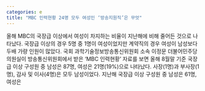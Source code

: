 ```yaml
---
categories: e
title: "MBC 인력현황 24명 모두 여성인 ‘방송지원직’은 무엇"
---
```

올해 MBC의 국장급 이상에서 여성이 차지하는 비율이 지난해에 비해 줄어든 것으로 나타났다. 국장급 이상의 경우 5명 중 1명이 여성이었지만 계약직의 경우 여성이 남성보다 두배 가량 인원이 많았다. 국회 과학기술정보방송통신위원회 소속 이정문 더불어민주당 의원실이 방송통신위원회에서 받은 ‘MBC 인력현황’ 자료를 보면 올해 8월말 기준 국장급 이상 구성원 중 남성은 87명, 여성은 21명(19%)으로 나타났다. 사장(1명)과 부사장(1명), 감사 및 이사(4명)은 모두 남성이었다. 지난해 국장급 이상 구성원 중 남성은 61명, 여성은